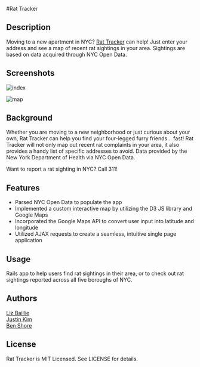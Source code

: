 #Rat Tracker

## Description

Moving to a new apartment in NYC? [Rat Tracker](http://www.rattracker.com) can help! Just enter your address and see a map of recent rat sightings in your area. Sightings are based on data acquired through NYC Open Data.

## Screenshots

![index](https://raw.githubusercontent.com/lizzerdrix/rattracker/master/app/assets/images/index.png "Index page")

![map](https://raw.githubusercontent.com/lizzerdrix/rattracker/master/app/assets/images/map.png "Map of rat sightings")

## Background

Whether you are moving to a new neighborhood or just curious about your own, Rat Tracker can help you find your four-legged furry friends... fast! Rat Tracker will not only map out recent rat complaints in your area, it also provides a handy list of specific addresses to avoid. Data provided by the New York Department of Health via NYC Open Data.

Want to report a rat sighting in NYC? Call 311! 
## Features

+ Parsed NYC Open Data to populate the app
+ Implemented a custom interactive map by utilizing the D3 JS library and Google Maps
+ Incorporated the Google Maps API to convert user input into latitude and longitude
+ Utilized AJAX requests to create a seamless, intuitive single page application

## Usage

Rails app to help users find rat sightings in their area, or to check out rat sightings reported across all five boroughs of NYC.

## Authors

[Liz Baillie](https://github.com/lizzerdrix)<br>
[Justin Kim](https://github.com/jusjmkim)<br>
[Ben Shore](https://github.com/bshore01)

## License

Rat Tracker is MIT Licensed. See LICENSE for details.